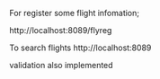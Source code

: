 
For register some flight infomation;

http://localhost:8089/flyreg

To search flights
http://localhost:8089

validation also implemented